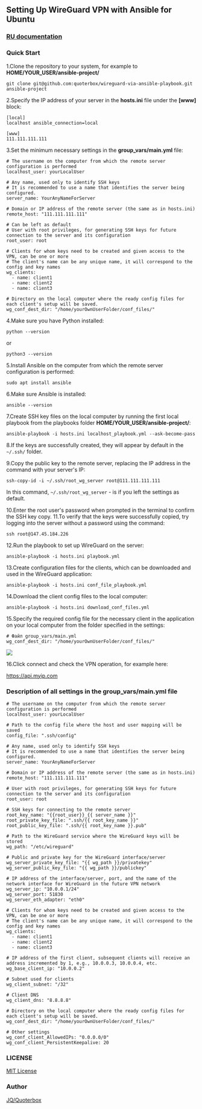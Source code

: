 ## Setting Up WireGuard VPN with Ansible for Ubuntu

### [RU documentation](README_RU.md)
  
### Quick Start
1.Clone the repository to your system, for example to **HOME/YOUR_USER/ansible-project/**

```git clone git@github.com:quoterbox/wireguard-via-ansible-playbook.git ansible-project```

2.Specify the IP address of your server in the **hosts.ini** file under the **[www]** block:  
```
[local]
localhost ansible_connection=local

[www]
111.111.111.111
```
3.Set the minimum necessary settings in the **group_vars/main.yml** file:
```
# The username on the computer from which the remote server configuration is performed
localhost_user: yourLocalUser

# Any name, used only to identify SSH keys
# It is recommended to use a name that identifies the server being configured.
server_name: YourAnyNameForServer

# Domain or IP address of the remote server (the same as in hosts.ini)
remote_host: "111.111.111.111"

# Can be left as default
# User with root privileges, for generating SSH keys for future connection to the server and its configuration
root_user: root

# Clients for whom keys need to be created and given access to the VPN, can be one or more
# The client's name can be any unique name, it will correspond to the config and key names
wg_clients:
  - name: client1
  - name: client2
  - name: client3

# Directory on the local computer where the ready config files for each client's setup will be saved.
wg_conf_dest_dir: "/home/yourOwnUserFolder/conf_files/"
``` 

4.Make sure you have Python installed:

```python --version```

or

```python3 --version```

5.Install Ansible on the computer from which the remote server configuration is performed:

```sudo apt install ansible```

6.Make sure Ansible is installed:

```ansible --version```

7.Create SSH key files on the local computer by running the first local playbook from the playbooks folder **HOME/YOUR_USER/ansible-project/**:

```ansible-playbook -i hosts.ini localhost_playbook.yml --ask-become-pass```

8.If the keys are successfully created, they will appear by default in the `~/.ssh/` folder.

9.Copy the public key to the remote server, replacing the IP address in the command with your server's IP:

```ssh-copy-id -i ~/.ssh/root_wg_server root@111.111.111.111```

In this command, `~/.ssh/root_wg_server` - is if you left the settings as default.

10.Enter the root user's password when prompted in the terminal to confirm the SSH key copy.
11.To verify that the keys were successfully copied, try logging into the server without a password using the command:

```ssh root@147.45.184.226```

12.Run the playbook to set up WireGuard on the server:

```ansible-playbook -i hosts.ini playbook.yml```

13.Create configuration files for the clients, which can be downloaded and used in the WireGuard application:

```ansible-playbook -i hosts.ini conf_file_playbook.yml```

14.Download the client config files to the local computer:

```ansible-playbook -i hosts.ini download_conf_files.yml```

15.Specify the required config file for the necessary client in the application on your local computer from the folder specified in the settings:

```
# Файл group_vars/main.yml
wg_conf_dest_dir: "/home/yourOwnUserFolder/conf_files/"
```
![](\docs\wireguard_app.png)

16.Click connect and check the VPN operation, for example here:

https://api.myip.com


### Description of all settings in the group_vars/main.yml file
```
# The username on the computer from which the remote server configuration is performed
localhost_user: yourLocalUser

# Path to the config file where the host and user mapping will be saved
config_file: ".ssh/config"

# Any name, used only to identify SSH keys
# It is recommended to use a name that identifies the server being configured.
server_name: YourAnyNameForServer

# Domain or IP address of the remote server (the same as in hosts.ini)
remote_host: "111.111.111.111"

# User with root privileges, for generating SSH keys for future connection to the server and its configuration
root_user: root

# SSH keys for connecting to the remote server
root_key_name: "{{root_user}}_{{ server_name }}"
root_private_key_file: ".ssh/{{ root_key_name }}"
root_public_key_file: ".ssh/{{ root_key_name }}.pub"

# Path to the WireGuard service where the WireGuard keys will be stored
wg_path: "/etc/wireguard"

# Public and private key for the WireGuard interface/server
wg_server_private_key_file: "{{ wg_path }}/privatekey"
wg_server_public_key_file: "{{ wg_path }}/publickey"

# IP address of the interface/server, port, and the name of the network interface for WireGuard in the future VPN network
wg_server_ip: "10.0.0.1/24"
wg_server_port: 51830
wg_server_eth_adapter: "eth0"

# Clients for whom keys need to be created and given access to the VPN, can be one or more
# The client's name can be any unique name, it will correspond to the config and key names
wg_clients:
  - name: client1
  - name: client2
  - name: client3

# IP address of the first client, subsequent clients will receive an address incremented by 1, e.g., 10.0.0.3, 10.0.0.4, etc.
wg_base_client_ip: "10.0.0.2"

# Subnet used for clients
wg_client_subnet: "/32"

# Client DNS
wg_client_dns: "8.8.8.8"

# Directory on the local computer where the ready config files for each client's setup will be saved.
wg_conf_dest_dir: "/home/yourOwnUserFolder/conf_files/"

# Other settings
wg_conf_client_AllowedIPs: "0.0.0.0/0"
wg_conf_client_PersistentKeepalive: 20
```

### LICENSE

[MIT License](./LICENSE.md) 

### Author
[JQ/Quoterbox](https://github.com/quoterbox)

